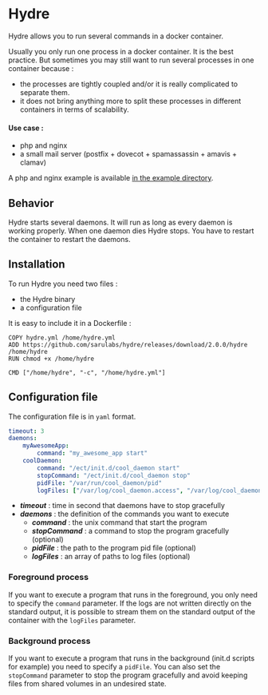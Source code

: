 # Hydre

Hydre allows you to run several commands in a docker container.

Usually you only run one process in a docker container. It is the best practice. But sometimes you may still want to run several processes in one container because :

- the processes are tightly coupled and/or it is really complicated to separate them.
- it does not bring anything more to split these processes in different containers in terms of scalability.

#### Use case :

- php and nginx
- a small mail server (postfix + dovecot + spamassassin + amavis + clamav)

A php and nginx example is available [in the example directory](https://github.com/sarulabs/hydre/tree/master/example/php-nginx).


## Behavior

Hydre starts several daemons. It will run as long as every daemon is working properly. When one daemon dies Hydre stops. You have to restart the container to restart the daemons.


## Installation

To run Hydre you need two files :
- the Hydre binary
- a configuration file

It is easy to include it in a Dockerfile :

```
COPY hydre.yml /home/hydre.yml
ADD https://github.com/sarulabs/hydre/releases/download/2.0.0/hydre /home/hydre
RUN chmod +x /home/hydre

CMD ["/home/hydre", "-c", "/home/hydre.yml"]
```


## Configuration file

The configuration file is in `yaml` format.

```yml
timeout: 3
daemons:
    myAwesomeApp:
        command: "my_awesome_app start"
    coolDaemon:
        command: "/ect/init.d/cool_daemon start"
        stopCommand: "/ect/init.d/cool_daemon stop"
        pidFile: "/var/run/cool_daemon/pid"
        logFiles: ["/var/log/cool_daemon.access", "/var/log/cool_daemon.error"]
```

- ***timeout*** : time in second that daemons have to stop gracefully
- ***daemons*** : the definition of the commands you want to execute
    - ***command*** : the unix command that start the program
    - ***stopCommand*** : a command to stop the program gracefully (optional)
    - ***pidFile*** : the path to the program pid file (optional)
    - ***logFiles*** : an array of paths to log files (optional)

### Foreground process

If you want to execute a program that runs in the foreground, you only need to specify the `command` parameter. If the logs are not written directly on the standard output, it is possible to stream them on the standard output of the container with the `logFiles` parameter.

### Background process

If you want to execute a program that runs in the background (init.d scripts for example) you need to specify a `pidFile`. You can also set the `stopCommand` parameter to stop the program gracefully and avoid keeping files from shared volumes in an undesired state.
